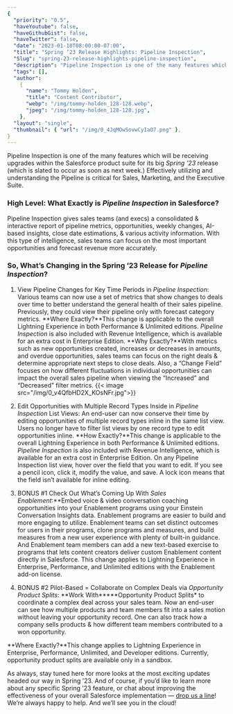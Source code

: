 ```yaml
---
{
  "priority": "0.5",
  "haveYoutube": false,
  "haveGithubGist": false,
  "haveTwitter": false,
  "date": "2023-01-10T08:00:00-07:00",
  "title": "Spring ’23 Release Highlights: Pipeline Inspection",
  "Slug": "spring-23-release-highlights-pipeline-inspection",
  "description": "Pipeline Inspection is one of the many features which will be receiving upgrades within the Salesforce product suite for its big Spring ’23…",
  "tags": [],
  "author":
    {
      "name": "Tommy Holden",
      "title": "Content Contributor",
      "webp": "/img/tommy-holden_128-128.webp",
      "jpeg": "/img/tommy-holden_128-128.jpg",
    },
  "layout": "single",
  "thumbnail": { "url": "/img/0_4JqMOwSovwCyIaO7.png" },
}
---
```


Pipeline Inspection is one of the many features which will be receiving upgrades within the Salesforce product suite for its big _Spring ’23_ release (which is slated to occur as soon as next week.) Effectively utilizing and understanding the Pipeline is critical for Sales, Marketing, and the Executive Suite.

### High Level: What Exactly is _Pipeline Inspection_ in Salesforce?

Pipeline Inspection gives sales teams (and execs) a consolidated & interactive report of pipeline metrics, opportunities, weekly changes, AI-based insights, close date estimations, & various activity information. With this type of intelligence, sales teams can focus on the most important opportunities and forecast revenue more accurately.

### So, What’s Changing in the Spring ’23 Release for _Pipeline Inspection_?

1. View Pipeline Changes for Key Time Periods in _Pipeline Inspection_: Various teams can now use a set of metrics that show changes to deals over time to better understand the general health of their sales pipeline. Previously, they could view their pipeline only with forecast category metrics.
   **Where Exactly?**This change is applicable to the overall Lightning Experience in both Performance & Unlimited editions. _Pipeline Inspection_ is also included with Revenue Intelligence, which is available for an extra cost in Enterprise Edition.
   **Why Exactly?**With metrics such as new opportunities created, increases or decreases in amounts, and overdue opportunities, sales teams can focus on the right deals & determine appropriate next steps to close deals. Also, a “Change Field” focuses on how different fluctuations in individual opportunities can impact the overall sales pipeline when viewing the “Increased” and “Decreased” filter metrics.
   {{< image src="/img/0_v4QfbHD2X_KOsNFr.jpg">}}

2. Edit Opportunities with Multiple Record Types Inside in _Pipeline Inspection_ List Views: An end-user can now conserve their time by editing opportunities of multiple record types inline in the same list view. Users no longer have to filter list views by one record type to edit opportunities inline.
   **How Exactly?**This change is applicable to the overall Lightning Experience in both Performance & Unlimited editions. _Pipeline Inspection_ is also included with Revenue Intelligence, which is available for an extra cost in Enterprise Edition. On any Pipeline Inspection list view, hover over the field that you want to edit. If you see a pencil icon, click it, modify the value, and save. A lock icon means that the field isn’t available for inline editing.

3. BONUS #1 Check Out What’s Coming Up With _Sales Enablement_:\*\*Embed voice & video conversation coaching opportunities into your Enablement programs using your Einstein Conversation Insights data. Enablement programs are easier to build and more engaging to utilize. Enablement teams can set distinct outcomes for users in their programs, clone programs and measures, and build measures from a new user experience with plenty of built-in guidance. And Enablement team members can add a new text-based exercise to programs that lets content creators deliver custom Enablement content directly in Salesforce. This change applies to Lightning Experience in Enterprise, Performance, and Unlimited editions with the Enablement add-on license.

4. BONUS #2 Pilot-Based = Collaborate on Complex Deals via _Opportunity Product Splits_: **Work With\*\*\***Opportunity Product Splits\* to coordinate a complex deal across your sales team. Now an end-user can see how multiple products and team members fit into a sales motion without leaving your opportunity record. One can also track how a company sells products & how different team members contributed to a won opportunity.

**Where Exactly?**This change applies to Lightning Experience in Enterprise, Performance, Unlimited, and Developer editions. Currently, opportunity product splits are available only in a sandbox.

As always, stay tuned here for more looks at the most exciting updates headed our way in Spring ’23. And of course, if you’d like to learn more about any specific Spring ’23 feature, or chat about improving the effectiveness of your overall Salesforce implementation — [drop us a line](https://appexchange.salesforce.com/appxConsultingListingDetail?listingId=a0N30000001gF9jEAE)! We’re always happy to help. And we’ll see you in the cloud!

